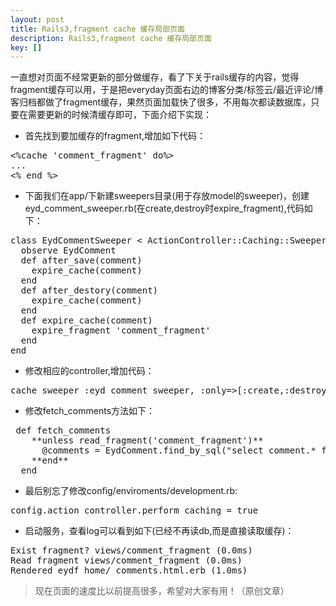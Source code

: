 ```yaml
---
layout: post
title: Rails3,fragment cache 缓存局部页面
description: Rails3,fragment cache 缓存局部页面
key: []
---
```

一直想对页面不经常更新的部分做缓存，看了下关于rails缓存的内容，觉得fragment缓存可以用，于是把everyday页面右边的博客分类/标签云/最近评论/博客归档都做了fragment缓存，果然页面加载快了很多，不用每次都读数据库，只要在需要更新的时候清缓存即可，下面介绍下实现：

 - 首先找到要加缓存的fragment,增加如下代码：
<pre>
<%cache 'comment_fragment' do%>
...
<% end %>
</pre>
 - 下面我们在app/下新建sweepers目录(用于存放model的sweeper)，创建eyd_comment_sweeper.rb(在create,destroy时expire_fragment),代码如下：
<pre>
class EydCommentSweeper < ActionController::Caching::Sweeper
  observe EydComment
  def after_save(comment)
    expire_cache(comment)
  end
  def after_destory(comment)
    expire_cache(comment)
  end
  def expire_cache(comment)
    expire_fragment 'comment_fragment'
  end
end
</pre>
 - 修改相应的controller,增加代码：
<pre>
cache_sweeper :eyd_comment_sweeper, :only=>[:create,:destroy]
</pre>
 - 修改fetch_comments方法如下：
<pre>
 def fetch_comments
    **unless read_fragment('comment_fragment')**
      @comments = EydComment.find_by_sql("select comment.* from eyd_comments comment where comment.is_guestbook = false order by comment.updated_at desc limit 5")
    **end**
  end
</pre>
- 最后别忘了修改config/enviroments/development.rb:
<pre>
config.action_controller.perform_caching = true
</pre>
 - 启动服务，查看log可以看到如下(已经不再读db,而是直接读取缓存)：
<pre>
Exist fragment? views/comment_fragment (0.0ms)
Read fragment views/comment_fragment (0.0ms)
Rendered eydf_home/_comments.html.erb (1.0ms)
</pre>
> 现在页面的速度比以前提高很多，希望对大家有用！（原创文章）
